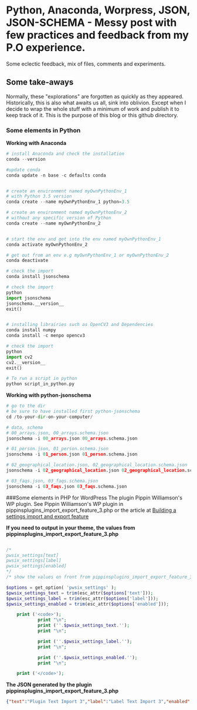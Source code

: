 # Python, Anaconda, Worpress, JSON, JSON-SCHEMA - Messy post with few practices and feedback from my P.O experience.

Some eclectic feedback, mix of files, comments and experiments.

<!-- 
[title](link)
 -->


## Some take-aways

Normally, these "explorations" are forgotten as quickly as they appeared. Historically, this is also what awaits us all, sink into oblivion. Except when I decide to wrap the whole stuff with a minimum of work and publish it to keep track of it. This is the purpose of this blog or this github directory.

### Some elements in Python

**Working with Anaconda**
```python
# install Anaconda and check the installation
conda --version

#update conda
conda update -n base -c defaults conda


# create an environment named myOwnPythonEnv_1
# with Python 3.5 version
conda create --name myOwnPythonEnv_1 python=3.5

# create an environment named myOwnPythonEnv_2
# without any specific version of Python
conda create --name myOwnPythonEnv_2


# start the env and get into the env named myOwnPythonEnv_1
conda activate myOwnPythonEnv_2

# get out from an env e.g myOwnPythonEnv_1 or myOwnPythonEnv_2
conda deactivate

# check the import
conda install jsonschema

# check the import
python
import jsonschema
jsonschema.__version__
exit()


# installing librairies such as OpenCV3 and Dependencies
conda install numpy
conda install -c menpo opencv3

# check the import
python
import cv2
cv2.__version__
exit()

# To run a script in python  
python script_in_python.py
```


**Working with python-jsonschema**
```python
# go to the dir
# be sure to have installed first python-jsonschema
cd /to-your-dir-on-your-computer/

# data, schema
# 00_arrays.json, 00_arrays.schema.json
jsonschema -i 00_arrays.json 00_arrays.schema.json

# 01_person.json, 01_person.schema.json
jsonschema -i 01_person.json 01_person.schema.json

# 02_geographical_location.json, 02_geographical_location.schema.json
jsonschema -i 02_geographical_location.json 02_geographical_location.schema.json

# 03_faqs.json, 03_faqs.schema.json
jsonschema -i 03_faqs.json 03_faqs.schema.json

```

###Some elements in PHP for WordPress
The plugin Pippin Williamson's WP plugin. See Pippin Williamson's WP plugin in pippinsplugins_import_export_feature_3.php or the article at [Building a settings import and export feature](http://pippinsplugins.com/building-settings-import-export-feature/)

**If you need to output in your theme, the values from pippinsplugins_import_export_feature_3.php**
```php

/*
pwsix_settings[text]
pwsix_settings[label]
pwsix_settings[enabled]
*/
/* show the values on front from pippinsplugins_import_export_feature_3.php */

$options = get_option( 'pwsix_settings' );
$pwsix_settings_text = trim(esc_attr($options['text']));
$pwsix_settings_label = trim(esc_attr($options['label']));
$pwsix_settings_enabled = trim(esc_attr($options['enabled']));

    print ('<code>');
            print "\n";
            print (''.$pwsix_settings_text.'');
            print "\n";

            print (''.$pwsix_settings_label.'');
            print "\n";

            print (''.$pwsix_settings_enabled.'');
            print "\n";

    print ('</code>');
```

**The JSON generated by the plugin pippinsplugins_import_export_feature_3.php**
```json
{"text":"Plugin Text Import 3","label":"Label Text Import 3","enabled":"1"}
```





